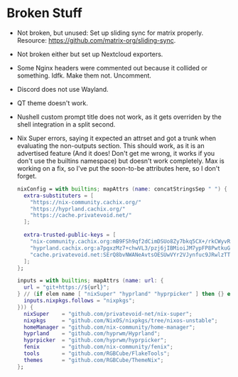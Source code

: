 # Broken Stuff

- Not broken, but unused: Set up sliding sync for matrix properly.
  Resource: https://github.com/matrix-org/sliding-sync.

- Not broken either but set up Nextcloud exporters.

- Some Nginx headers were commented out because it collided or something.
  Idfk. Make them not. Uncomment.

- Discord does not use Wayland.

- QT theme doesn't work.

- Nushell custom prompt title does not work, as it gets
  overriden by the shell integration in a split second.

- Nix Super errors, saying it expected an attrset and got a
  trunk when evaluating the non-outputs section. This should
  work, as it is an advertised feature (And it does! Don't get
  me wrong, it works if you don't use the builtins namespace)
  but doesn't work completely. Max is working on a fix, so I've
  put the soon-to-be attributes here, so I don't forget.

  ```nix
  nixConfig = with builtins; mapAttrs (name: concatStringsSep " ") {
    extra-substituters = [
      "https://nix-community.cachix.org/"
      "https://hyprland.cachix.org/"
      "https://cache.privatevoid.net/"
    ];

    extra-trusted-public-keys = [
      "nix-community.cachix.org:mB9FSh9qf2dCimDSUo8Zy7bkq5CX+/rkCWyvRCYg3Fs="
      "hyprland.cachix.org:a7pgxzMz7+chwVL3/pzj6jIBMioiJM7ypFP8PwtkuGc="
      "cache.privatevoid.net:SErQ8bvNWANeAvtsOESUwVYr2VJynfuc9JRwlzTTkVg="
    ];
  };

  inputs = with builtins; mapAttrs (name: url: {
    url = "git+https://${url}";
  } // (if elem name [ "nixSuper" "hyprland" "hyprpicker" ] then {} else {
    inputs.nixpkgs.follows = "nixpkgs";
  })) {
    nixSuper    = "github.com/privatevoid-net/nix-super";
    nixpkgs     = "github.com/NixOS/nixpkgs/tree/nixos-unstable";
    homeManager = "github.com/nix-community/home-manager";
    hyprland    = "github.com/hyprwm/Hyprland";
    hyprpicker  = "github.com/hyprwm/hyprpicker";
    fenix       = "github.com/nix-community/fenix";
    tools       = "github.com/RGBCube/FlakeTools";
    themes      = "github.com/RGBCube/ThemeNix";
  };
  ```
